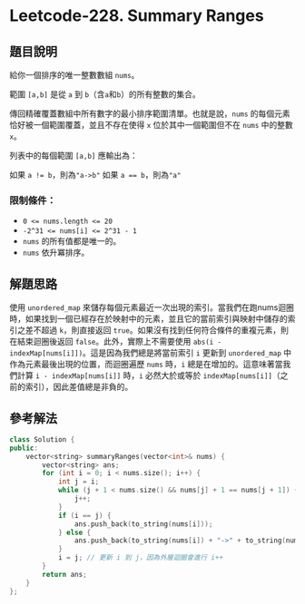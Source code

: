 
# Leetcode-228. Summary Ranges
## 題目說明
給你一個排序的唯一整數數組 `nums`。

範圍 `[a,b]` 是從 `a` 到 `b`（含`a`和`b`）的所有整數的集合。

傳回精確覆蓋數組中所有數字的最小排序範圍清單。也就是說，`nums` 的每個元素恰好被一個範圍覆蓋，並且不存在使得 `x` 位於其中一個範圍但不在 `nums` 中的整數 `x`。

列表中的每個範圍 `[a,b]` 應輸出為：

如果 `a != b`，則為`"a->b"` 
如果 `a == b`，則為`"a"`
### 限制條件：
- `0 <= nums.length <= 20`
- `-2^31 <= nums[i] <= 2^31 - 1`
- `nums` 的所有值都是唯一的。
- `nums` 依升冪排序。

## 解題思路
使用 `unordered_map` 來儲存每個元素最近一次出現的索引。當我們在跑nums迴圈時，如果找到一個已經存在於映射中的元素，並且它的當前索引與映射中儲存的索引之差不超過 `k`，則直接返回 `true`。如果沒有找到任何符合條件的重複元素，則在結束迴圈後返回 `false`。此外，實際上不需要使用 `abs(i - indexMap[nums[i]])`。這是因為我們總是將當前索引 `i` 更新到 `unordered_map` 中作為元素最後出現的位置，而迴圈遍歷 `nums` 時，`i` 總是在增加的。這意味著當我們計算 `i - indexMap[nums[i]]` 時，`i` 必然大於或等於 `indexMap[nums[i]]`（之前的索引），因此差值總是非負的。
## 參考解法
```cpp title="C++" showLineNumbers
class Solution {
public:
    vector<string> summaryRanges(vector<int>& nums) {
        vector<string> ans;
        for (int i = 0; i < nums.size(); i++) {
            int j = i;
            while (j + 1 < nums.size() && nums[j] + 1 == nums[j + 1]) {
                j++;
            }
            if (i == j) {
                ans.push_back(to_string(nums[i]));
            } else {
                ans.push_back(to_string(nums[i]) + "->" + to_string(nums[j]));
            }
            i = j; // 更新 i 到 j，因為外層迴圈會進行 i++
        }
        return ans;
    }
};
```